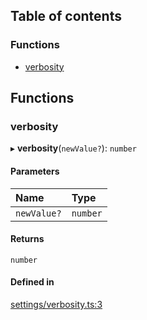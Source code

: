 ## Table of contents

### Functions

- [verbosity](settings.md#verbosity)

## Functions

### verbosity

▸ **verbosity**(`newValue?`): `number`

#### Parameters

| Name | Type |
| :------ | :------ |
| `newValue?` | `number` |

#### Returns

`number`

#### Defined in

[settings/verbosity.ts:3](https://github.com/benallfree/gobot/blob/276e50d/src/settings/verbosity.ts#L3)
